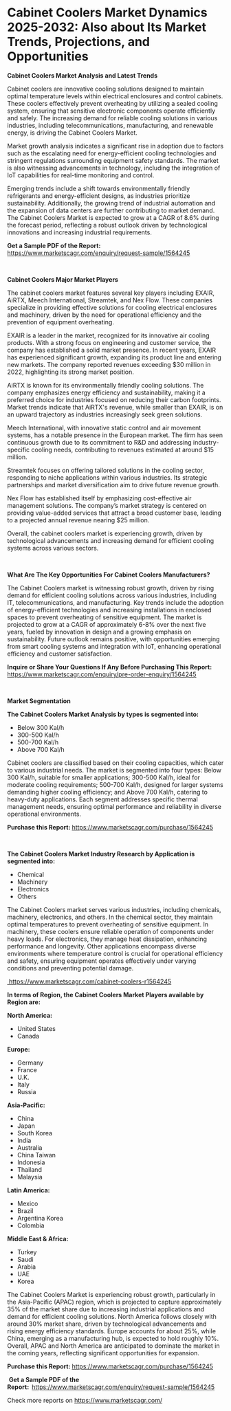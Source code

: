 <p><h1>Cabinet Coolers Market Dynamics 2025-2032: Also about Its Market Trends, Projections, and Opportunities</h1></p><p><strong>Cabinet Coolers Market Analysis and Latest Trends</strong></p>
<p><p>Cabinet coolers are innovative cooling solutions designed to maintain optimal temperature levels within electrical enclosures and control cabinets. These coolers effectively prevent overheating by utilizing a sealed cooling system, ensuring that sensitive electronic components operate efficiently and safely. The increasing demand for reliable cooling solutions in various industries, including telecommunications, manufacturing, and renewable energy, is driving the Cabinet Coolers Market.</p><p>Market growth analysis indicates a significant rise in adoption due to factors such as the escalating need for energy-efficient cooling technologies and stringent regulations surrounding equipment safety standards. The market is also witnessing advancements in technology, including the integration of IoT capabilities for real-time monitoring and control.</p><p>Emerging trends include a shift towards environmentally friendly refrigerants and energy-efficient designs, as industries prioritize sustainability. Additionally, the growing trend of industrial automation and the expansion of data centers are further contributing to market demand. The Cabinet Coolers Market is expected to grow at a CAGR of 8.6% during the forecast period, reflecting a robust outlook driven by technological innovations and increasing industrial requirements.</p></p>
<p><strong>Get a Sample PDF of the Report:&nbsp;</strong> <a href="https://www.marketscagr.com/enquiry/request-sample/1564245?utm_campaign=2202&utm_medium=2&utm_source=Github&utm_content=ia&utm_term=16022025&utm_id=cabinet-coolers">https://www.marketscagr.com/enquiry/request-sample/1564245</a></p>
<p>&nbsp;</p>
<p><strong>Cabinet Coolers Major Market Players</strong></p>
<p><p>The cabinet coolers market features several key players including EXAIR, AiRTX, Meech International, Streamtek, and Nex Flow. These companies specialize in providing effective solutions for cooling electrical enclosures and machinery, driven by the need for operational efficiency and the prevention of equipment overheating.</p><p>EXAIR is a leader in the market, recognized for its innovative air cooling products. With a strong focus on engineering and customer service, the company has established a solid market presence. In recent years, EXAIR has experienced significant growth, expanding its product line and entering new markets. The company reported revenues exceeding $30 million in 2022, highlighting its strong market position.</p><p>AiRTX is known for its environmentally friendly cooling solutions. The company emphasizes energy efficiency and sustainability, making it a preferred choice for industries focused on reducing their carbon footprints. Market trends indicate that AiRTX's revenue, while smaller than EXAIR, is on an upward trajectory as industries increasingly seek green solutions.</p><p>Meech International, with innovative static control and air movement systems, has a notable presence in the European market. The firm has seen continuous growth due to its commitment to R&D and addressing industry-specific cooling needs, contributing to revenues estimated at around $15 million.</p><p>Streamtek focuses on offering tailored solutions in the cooling sector, responding to niche applications within various industries. Its strategic partnerships and market diversification aim to drive future revenue growth.</p><p>Nex Flow has established itself by emphasizing cost-effective air management solutions. The company’s market strategy is centered on providing value-added services that attract a broad customer base, leading to a projected annual revenue nearing $25 million.</p><p>Overall, the cabinet coolers market is experiencing growth, driven by technological advancements and increasing demand for efficient cooling systems across various sectors.</p></p>
<p>&nbsp;</p>
<p><strong>What Are The Key Opportunities For Cabinet Coolers Manufacturers?</strong></p>
<p><p>The Cabinet Coolers market is witnessing robust growth, driven by rising demand for efficient cooling solutions across various industries, including IT, telecommunications, and manufacturing. Key trends include the adoption of energy-efficient technologies and increasing installations in enclosed spaces to prevent overheating of sensitive equipment. The market is projected to grow at a CAGR of approximately 6-8% over the next five years, fueled by innovation in design and a growing emphasis on sustainability. Future outlook remains positive, with opportunities emerging from smart cooling systems and integration with IoT, enhancing operational efficiency and customer satisfaction.</p></p>
<p><strong>Inquire or Share Your Questions If Any Before Purchasing This Report:</strong> <a href="https://www.marketscagr.com/enquiry/pre-order-enquiry/1564245?utm_campaign=2202&utm_medium=2&utm_source=Github&utm_content=ia&utm_term=16022025&utm_id=cabinet-coolers">https://www.marketscagr.com/enquiry/pre-order-enquiry/1564245</a></p>
<p>&nbsp;</p>
<p><strong>Market Segmentation</strong></p>
<p><strong>The Cabinet Coolers Market Analysis by types is segmented into:</strong></p>
<p><ul><li>Below 300 Kal/h</li><li>300-500 Kal/h</li><li>500-700 Kal/h</li><li>Above 700 Kal/h</li></ul></p>
<p><p>Cabinet coolers are classified based on their cooling capacities, which cater to various industrial needs. The market is segmented into four types: Below 300 Kal/h, suitable for smaller applications; 300-500 Kal/h, ideal for moderate cooling requirements; 500-700 Kal/h, designed for larger systems demanding higher cooling efficiency; and Above 700 Kal/h, catering to heavy-duty applications. Each segment addresses specific thermal management needs, ensuring optimal performance and reliability in diverse operational environments.</p></p>
<p><strong>Purchase this Report:&nbsp;</strong><a href="https://www.marketscagr.com/purchase/1564245?utm_campaign=2202&utm_medium=2&utm_source=Github&utm_content=ia&utm_term=16022025&utm_id=cabinet-coolers">https://www.marketscagr.com/purchase/1564245</a></p>
<p>&nbsp;</p>
<p><strong>The Cabinet Coolers Market Industry Research by Application is segmented into:</strong></p>
<p><ul><li>Chemical</li><li>Machinery</li><li>Electronics</li><li>Others</li></ul></p>
<p><p>The Cabinet Coolers market serves various industries, including chemicals, machinery, electronics, and others. In the chemical sector, they maintain optimal temperatures to prevent overheating of sensitive equipment. In machinery, these coolers ensure reliable operation of components under heavy loads. For electronics, they manage heat dissipation, enhancing performance and longevity. Other applications encompass diverse environments where temperature control is crucial for operational efficiency and safety, ensuring equipment operates effectively under varying conditions and preventing potential damage.</p></p>
<p><a href="https://www.marketscagr.com/cabinet-coolers-r1564245?utm_campaign=2202&utm_medium=2&utm_source=Github&utm_content=ia&utm_term=16022025&utm_id=cabinet-coolers">&nbsp;https://www.marketscagr.com/cabinet-coolers-r1564245</a></p>
<p><strong>In terms of Region, the Cabinet Coolers Market Players available by Region are:</strong></p>
<p>
    <p> <strong> North America: </strong>
        <ul>
            <li>United States</li>
            <li>Canada</li>
        </ul>
        </p> 
    <p> <strong> Europe: </strong>
        <ul>
            <li>Germany</li>
            <li>France</li>
            <li>U.K.</li>
            <li>Italy</li>
            <li>Russia</li>
        </ul>
        </p> 
    <p> <strong> Asia-Pacific: </strong>
        <ul>
            <li>China</li>
            <li>Japan</li>
            <li>South Korea</li>
            <li>India</li>
            <li>Australia</li>
            <li>China Taiwan</li>
            <li>Indonesia</li>
            <li>Thailand</li>
            <li>Malaysia</li>
        </ul>
        </p> 
    <p> <strong> Latin America: </strong>
        <ul>
            <li>Mexico</li>
            <li>Brazil</li>
            <li>Argentina Korea</li>
            <li>Colombia</li>
        </ul>
        </p> 
    <p> <strong> Middle East & Africa: </strong>
        <ul>
            <li>Turkey</li>
            <li>Saudi</li>
            <li>Arabia</li>
            <li>UAE</li>
            <li>Korea</li>
        </ul>
    </p>
    </p>
<p><p>The Cabinet Coolers Market is experiencing robust growth, particularly in the Asia-Pacific (APAC) region, which is projected to capture approximately 35% of the market share due to increasing industrial applications and demand for efficient cooling solutions. North America follows closely with around 30% market share, driven by technological advancements and rising energy efficiency standards. Europe accounts for about 25%, while China, emerging as a manufacturing hub, is expected to hold roughly 10%. Overall, APAC and North America are anticipated to dominate the market in the coming years, reflecting significant opportunities for expansion.</p></p>
<p><strong>Purchase this Report: </strong><a href="https://www.marketscagr.com/purchase/1564245?utm_campaign=2202&utm_medium=2&utm_source=Github&utm_content=ia&utm_term=16022025&utm_id=cabinet-coolers">https://www.marketscagr.com/purchase/1564245</a></p>
<p>&nbsp;<strong>Get a Sample PDF of the Report:&nbsp;&nbsp;</strong><a href="https://www.marketscagr.com/enquiry/request-sample/1564245?utm_campaign=2202&utm_medium=2&utm_source=Github&utm_content=ia&utm_term=16022025&utm_id=cabinet-coolers">https://www.marketscagr.com/enquiry/request-sample/1564245</a></p>
<p><strong></strong></p>
<p>Check more reports on <a href="https://www.marketscagr.com/?utm_campaign=2202&utm_medium=2&utm_source=Github&utm_content=ia&utm_term=16022025&utm_id=cabinet-coolers">https://www.marketscagr.com/</a></p>